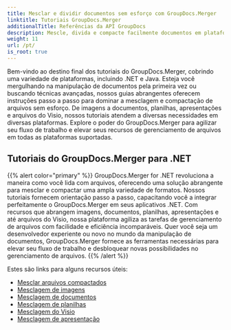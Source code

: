 ```yaml
---
title: Mesclar e dividir documentos sem esforço com GroupDocs.Merger
linktitle: Tutoriais GroupDocs.Merger
additionalTitle: Referências da API GroupDocs
description: Mescle, divida e compacte facilmente documentos em plataformas .NET e Java com nossos tutoriais especializados em GroupDocs.Merger. Desbloqueie o gerenciamento de arquivos perfeito!
weight: 11
url: /pt/
is_root: true
---
```


Bem-vindo ao destino final dos tutoriais do GroupDocs.Merger, cobrindo uma variedade de plataformas, incluindo .NET e Java. Esteja você mergulhando na manipulação de documentos pela primeira vez ou buscando técnicas avançadas, nossos guias abrangentes oferecem instruções passo a passo para dominar a mesclagem e compactação de arquivos sem esforço. De imagens a documentos, planilhas, apresentações e arquivos do Visio, nossos tutoriais atendem a diversas necessidades em diversas plataformas. Explore o poder do GroupDocs.Merger para agilizar seu fluxo de trabalho e elevar seus recursos de gerenciamento de arquivos em todas as plataformas suportadas.

## Tutoriais do GroupDocs.Merger para .NET
{{% alert color="primary" %}}
GroupDocs.Merger for .NET revoluciona a maneira como você lida com arquivos, oferecendo uma solução abrangente para mesclar e compactar uma ampla variedade de formatos. Nossos tutoriais fornecem orientação passo a passo, capacitando você a integrar perfeitamente o GroupDocs.Merger em seus aplicativos .NET. Com recursos que abrangem imagens, documentos, planilhas, apresentações e até arquivos do Visio, nossa plataforma agiliza as tarefas de gerenciamento de arquivos com facilidade e eficiência incomparáveis. Quer você seja um desenvolvedor experiente ou novo no mundo da manipulação de documentos, GroupDocs.Merger fornece as ferramentas necessárias para elevar seu fluxo de trabalho e desbloquear novas possibilidades no gerenciamento de arquivos.
{{% /alert %}}

Estes são links para alguns recursos úteis:
 
- [Mesclar arquivos compactados](./net/merge-compress-files/)
- [Mesclagem de imagens](./net/image-merging/)
- [Mesclagem de documentos](./net/document-merging/)
- [Mesclagem de planilhas](./net/spreadsheet-merging/)
- [Mesclagem do Visio](./net/visio-merging/)
- [Mesclagem de apresentação](./net/presentation-merging/)





